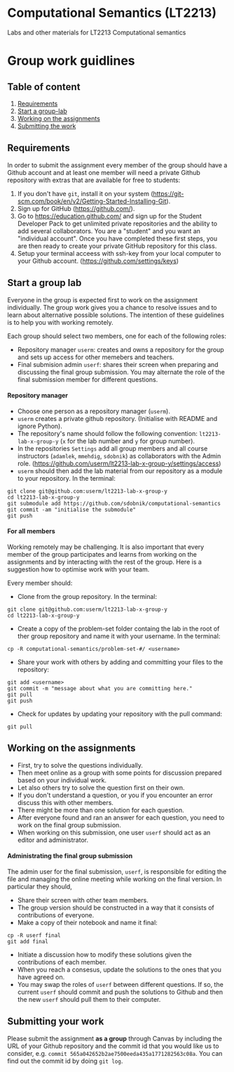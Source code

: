 # Computational Semantics (LT2213)

Labs and other materials for LT2213 Computational semantics


# Group work guidlines

## Table of content
1. [Requirements](#requirements)
2. [Start a group-lab](#start-a-group-lab)
3. [Working on the assignments](#working-on-the-assignments)
4. [Submitting the work](#submitting-the-work)


## Requirements

In order to submit the assignment every member of the group should have a Github account and at least one member will need a private Github repository with extras that are available for free to students:

1. If you don't have `git`, install it on your system (https://git-scm.com/book/en/v2/Getting-Started-Installing-Git).
1. Sign up for GitHub (https://github.com/).
1. Go to https://education.github.com/ and sign up for the Student Developer Pack to get unlimited private repositories and the ability to add several collaborators. You are a "student" and you want an "individual account". Once you have completed these first steps, you are then ready to create your private GitHub repository for this class.
1. Setup your terminal acceess with ssh-key from your local computer to your Github account. (https://github.com/settings/keys)

## Start a group lab

Everyone in the group is expected first to work on the assignment individually.
The group work gives you a chance to resolve issues and to learn about alternative possible solutions.
The intention of these guidelines is to help you with working remotely.

Each group should select two members, one for each of the following roles:
- Repository manager `userm`: creates and owns a repository for the group and sets up access for other memebers and teachers.
- Final submision admin `userf`: shares their screen when preparing and discussing the final group submission. You may alternate the role of the final submission member for different questions.


#### Repository manager

- Choose one person as a repository manager (`userm`).
- `userm` creates a private github repository. (Initialise with README and ignore Python). 
- The repository's name should follow the following convention: `lt2213-lab-x-group-y` (`x` for the lab number and `y` for group number).
- In the repositories `Settings` add all group members and all course instructors (`adamlek`, `mmehdig`, `sdobnik`) as collaborators with the Admin role.
(https://github.com/userm/lt2213-lab-x-group-y/settings/access)
- `userm` should then add the lab material from our repository as a module to your repository.
In the terminal:
```
git clone git@github.com:userm/lt2213-lab-x-group-y
cd lt2213-lab-x-group-y
git submodule add https://github.com/sdobnik/computational-semantics
git commit -am "initialise the submodule"
git push
```

#### For all members

Working remotely may be challenging. It is also important that every member of the group participates and learns from working on the assignments and by interacting with the rest of the group.
Here is a suggestion how to optimise work with your team.

Every member should:

- Clone from the group repository. In the terminal:
```
git clone git@github.com:userm/lt2213-lab-x-group-y
cd lt2213-lab-x-group-y
```
- Create a copy of the problem-set folder containg the lab in the root of ther group repository and name it with your username. In the terminal:
```
cp -R computational-semantics/problem-set-#/ <username>
```
- Share your work with others by adding and committing your files to the repository:
```
git add <username>
git commit -m "message about what you are committing here."
git pull 
git push
```
- Check for updates by updating your repository with the pull command:
```
git pull 
```

## Working on the assignments

- First, try to solve the questions individually.
- Then meet online as a group with some points for discussion prepared based on your individual work.
- Let also others try to solve the question first on their own.
- If you don't understand a question, or you if you encounter an error discuss this with other members. 
- There might be more than one solution for each question.
- After everyone found and ran an answer for each question, you need to work on the final group submission.
- When working on this submission, one user `userf` should act as an editor and administrator.

#### Administrating the final group submission

The admin user for the final submission, `userf`, is responsible for editing the file and managing the online meeting while working on the final version. In particular they should,

- Share their screen with other team members.
- The group version should be constructed in a way that it consists of contributions of everyone.
- Make a copy of their notebook and name it final:
```
cp -R userf final
git add final
```
- Initiate a discussion how to modify these solutions given the contributions of each member.
- When you reach a consesus, update the solutions to the ones that you have agreed on.
- You may swap the roles of `userf` between different questions. If so, the current `userf` should commit and push the solutions to Github and then the new `userf` should pull them to their computer.

## Submitting your work

Please submit the assignment **as a group** through Canvas by including the URL of your Github repository and the commit id that you would like us to consider, e.g. `commit 565a042652b2ae7500eeda435a1771282563c08a`. You can find out the commit id by doing `git log`.
